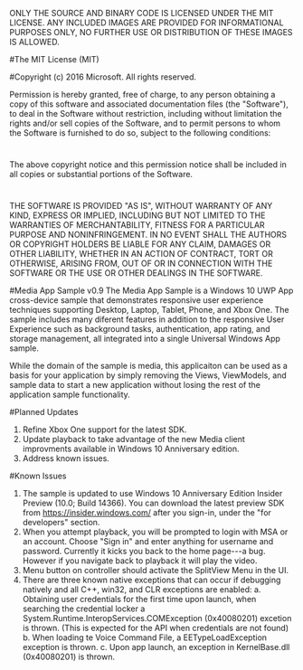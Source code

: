 ONLY THE SOURCE AND BINARY CODE IS LICENSED UNDER THE MIT LICENSE.  ANY INCLUDED IMAGES ARE PROVIDED FOR INFORMATIONAL PURPOSES ONLY, NO FURTHER USE OR DISTRIBUTION OF THESE IMAGES IS ALLOWED.

#The MIT License (MIT)

#Copyright (c) 2016 Microsoft. All rights reserved.

Permission is hereby granted, free of charge, to any person obtaining a copy of this software and associated documentation files (the "Software"), to deal in the Software without restriction, including without limitation the rights and/or sell copies of the Software, and to permit persons to whom the Software is furnished to do so, subject to the following conditions:
#
The above copyright notice and this permission notice shall be included in all copies or substantial portions of the Software.
#
THE SOFTWARE IS PROVIDED "AS IS", WITHOUT WARRANTY OF ANY KIND, EXPRESS OR IMPLIED, INCLUDING BUT NOT LIMITED TO THE WARRANTIES OF MERCHANTABILITY, FITNESS FOR A PARTICULAR PURPOSE AND NONINFRINGEMENT. IN NO EVENT SHALL THE AUTHORS OR COPYRIGHT HOLDERS BE LIABLE FOR ANY CLAIM, DAMAGES OR OTHER LIABILITY, WHETHER IN AN ACTION OF CONTRACT, TORT OR OTHERWISE, ARISING FROM, OUT OF OR IN CONNECTION WITH THE SOFTWARE OR THE USE OR OTHER DEALINGS IN THE SOFTWARE.


#Media App Sample v0.9
The Media App Sample is a Windows 10 UWP App cross-device sample that demonstrates responsive user experience techniques supporting Desktop, Laptop, Tablet, Phone, and Xbox One.  The sample includes many diferent features in addition to the responsive User Experience such as background tasks, authentication, app rating, and storage management, all integrated into a single Universal Windows App sample.

While the domain of the sample is media, this applicaiton can be used as a basis for your application by simply removing the Views, ViewModels, and sample data to start a new application without losing the rest of the application sample functionality.

#Planned Updates
1. Refine Xbox One support for the latest SDK.
2. Update playback to take advantage of the new Media client improvments available in Windows 10 Anniversary edition.
3. Address known issues.

#Known Issues
1. The sample is updated to use Windows 10 Anniversary Edition Insider Preview (10.0; Build 14366).  You can download the latest preview SDK from https://insider.windows.com/ after you sign-in, under the "for developers" section.
2. When you attempt playback, you will be prompted to login with MSA or an account.  Choose "Sign in" and enter anything for username and password.  Currently it kicks you back to the home page---a bug.  However if you navigate back to playback it will play the video.
3. Menu button on controller should activate the SplitView Menu in the UI.
4. There are three known native exceptions that can occur if debugging natively and all C++, win32, and CLR exceptions are enabled:
    a. Obtaining user credentials for the first time upon launch, when searching the credential locker a System.Runtime.InteropServices.COMException (0x40080201) excetion is thrown.  (This is expected for the API when credentials are not found)
    b. When loading te Voice Command File, a EETypeLoadException exception is thrown.
    c. Upon app launch, an exception in KernelBase.dll (0x40080201) is thrown.
